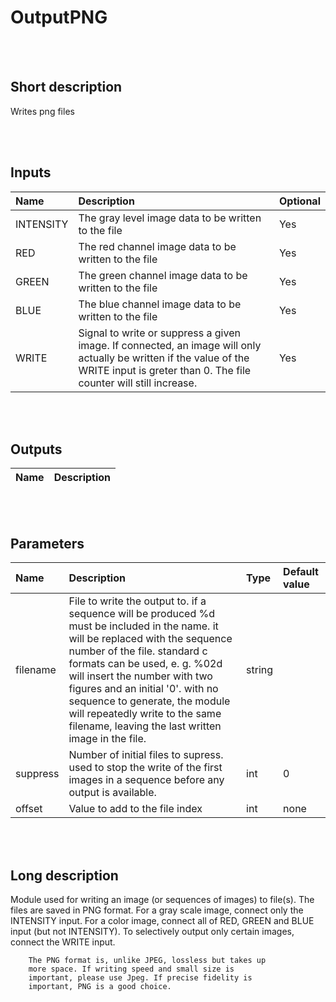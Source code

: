 # OutputPNG


<br><br>
## Short description

Writes png files

<br><br>

## Inputs

|Name|Description|Optional|
|:----|:-----------|:-------|
|INTENSITY|The gray level image data to be written to the file|Yes|
|RED|The red channel image data to be written to the file|Yes|
|GREEN|The green channel image data to be written to the file|Yes|
|BLUE|The blue channel image data to be written to the file|Yes|
|WRITE|Signal to write or suppress a given      image. If connected, an image will only actually be written if the      value of the WRITE input is greter than 0. The file counter will      still increase.|Yes|

<br><br>

## Outputs

|Name|Description|
|:----|:-----------|

<br><br>

## Parameters

|Name|Description|Type|Default value|
|:----|:-----------|:----|:-------------|
|filename|File to write the output to. if a sequence will be produced %d must be included in the name. it will be replaced with the sequence number of the file. standard c formats can be used, e. g. %02d will insert the number with two figures and an initial '0'. with no sequence to generate, the module will repeatedly write to the same filename, leaving the last written image in the file.|string||
|suppress|Number of initial files to supress. used to stop the write of the first images in a sequence before any output is available.|int|0|
|offset|Value to add to the file index|int|none|

<br><br>
## Long description
Module used for writing an image (or sequences of images) to file(s).
        The files are saved in PNG format.  For a gray scale image, connect
        only the INTENSITY input.  For a color image, connect all of RED,
        GREEN and BLUE input (but not INTENSITY).  To selectively output only
        certain images, connect the WRITE input.
        
        The PNG format is, unlike JPEG, lossless but takes up
        more space. If writing speed and small size is
        important, please use Jpeg. If precise fidelity is
        important, PNG is a good choice.